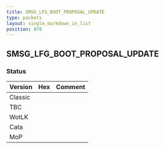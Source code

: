 ```yaml
---
title: SMSG_LFG_BOOT_PROPOSAL_UPDATE
type: packets
layout: single_markdown_in_list
position: 878
---
```


## SMSG_LFG_BOOT_PROPOSAL_UPDATE

### Status

Version    | Hex        | Comment
---------- | ---------- | ---------- 
Classic    |            |
TBC        |            |
WotLK      |            |
Cata       |            |
MoP        |            |